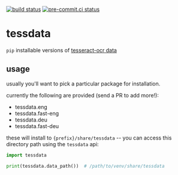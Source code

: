 [![build status](https://github.com/asottile/tessdata/actions/workflows/main.yml/badge.svg)](https://github.com/asottile/tessdata/actions/workflows/main.yml)
[![pre-commit.ci status](https://results.pre-commit.ci/badge/github/asottile/tessdata/main.svg)](https://results.pre-commit.ci/latest/github/asottile/tessdata/main)

tessdata
========

`pip` installable versions of [tesseract-ocr data]

[tesseract-ocr data]: https://github.com/tesseract-ocr

## usage

usually you'll want to pick a particular package for installation.

currently the following are provided (send a PR to add more!):

- tessdata.eng
- tessdata.fast-eng
- tessdata.deu
- tessdata.fast-deu

these will install to `{prefix}/share/tessdata` -- you can access this
directory path using the `tessdata` api:

```python
import tessdata

print(tessdata.data_path())  # /path/to/venv/share/tessdata
```
